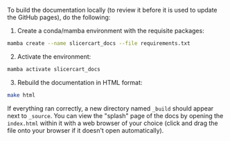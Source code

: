 To build the documentation locally (to review it before it is used to update the GitHub pages), do the following:

1. Create a conda/mamba environment with the requisite packages:

```bash
mamba create --name slicercart_docs --file requirements.txt
```

2. Activate the environment:

```bash
mamba activate slicercart_docs
```

3. Rebuild the documentation in HTML format:

```bash
make html
```

If everything ran correctly, a new directory named `_build` should appear next to `_source`. You can view the "splash" page of the docs by opening the `index.html` within it with a web browser of your choice (click and drag the file onto your browser if it doesn't open automatically).
